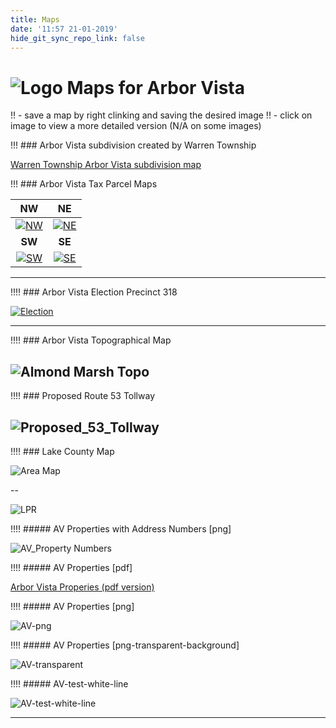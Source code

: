 ```yaml
---
title: Maps
date: '11:57 21-01-2019'
hide_git_sync_repo_link: false
---
```


[Logo]: /images/Oak_Tree2_100.png
# ![Logo] Maps for Arbor Vista 

!! - save a map by right clinking and saving the desired image
!! - click on image to view a more detailed version (N/A on some images)

!!! ### Arbor Vista subdivision created by Warren Township

[Warren Township Arbor Vista subdivision map][Warren Township Arbor Vista subdivision map]

!!! ### Arbor Vista Tax Parcel Maps

| NW | NE |
|:----:|:----:|
|[![NW][NW]][ArborVistaNW]|[![NE][NE]][ArborVistaNE] |
| **SW** | **SE** |
|[![SW][SW]][ArborVistaSW]|[![SE][SE]][ArborVistaSE] |

---
!!!! ### Arbor Vista Election Precinct 318
 
[![Election][AV Election Precinct (tn)]][AV Election Precinct]

---
!!!! ### Arbor Vista Topographical Map

![Almond Marsh Topo]
---
!!!! ### Proposed Route 53 Tollway

![Proposed_53_Tollway]
---
!!!! ### Lake County Map

![Area Map]

--

![LPR]

!!!! ##### AV Properties with Address Numbers [png]

![AV_Property Numbers]

!!!! ##### AV Properties [pdf]

[Arbor Vista Properies (pdf version)][AV-pdf]

!!!! ##### AV Properties [png]

![AV-png]

!!!! ##### AV Properties [png-transparent-background]

![AV-transparent]

!!!! ##### AV-test-white-line

![AV-test-white-line]

---

[LPR]:                https://rhoppel.github.io/arborvista_maps/Libertyville_Township_-_Liberty_Prairie_Reserve_with_Nature_Preserves.jpg
[AV-png]:             https://rhoppel.github.io/arborvista_maps/AV_Properties.png
[AV-pdf]:             https://rhoppel.github.io/arborvista_maps/AV_Properties.pdf
[AV-transparent]:     https://rhoppel.github.io/arborvista_maps/AV_Properties_transparent.png
[AV-test-white-line]: https://rhoppel.github.io/arborvista_maps/AV_Tax_Parcels_[1998-test-line-white].png

[Warren Township Arbor Vista subdivision map]: https://rhoppel.github.io/arborvista_maps/ArborVista.pdf

[Proposed_53_Tollway]: https://rhoppel.github.io/arborvista_maps/Proposed_53_Tollway.jpg
[Area Map]:            https://rhoppel.github.io/arborvista_maps/lake_county_map.gif
[Almond Marsh Topo]:   https://rhoppel.github.io/arborvista_maps/Almond_Marsh_Topo.jpg
[AV Election Precinct]: https://rhoppel.github.io/arborvista_maps/warnpcts.pdf
[AV Election Precinct (tn)]: https://rhoppel.github.io/arborvista_maps/ElectionPrecints.PNG

[ArborVistaSE]: https://rhoppel.github.io/arborvista_maps/ArborVistaSE_Map.pdf
[ArborVistaSW]: https://rhoppel.github.io/arborvista_maps/ArborVistaSW_Map.pdf
[ArborVistaNW]: https://rhoppel.github.io/arborvista_maps/ArborVistaNW_Map.pdf
[ArborVistaNE]: https://rhoppel.github.io/arborvista_maps/ArborVistaNE_Map.pdf

[NW]: https://rhoppel.github.io/arborvista_maps/NW.PNG
[NE]: https://rhoppel.github.io/arborvista_maps/NE.PNG
[SW]: https://rhoppel.github.io/arborvista_maps/SW.PNG
[SE]: https://rhoppel.github.io/arborvista_maps/SE.PNG

[AV_Property Numbers]:  https://rhoppel.github.io/arborvista_maps/AV_Properties_numbers_border_names.png
